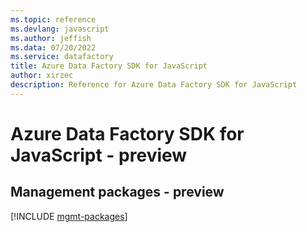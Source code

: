 ```yaml
---
ms.topic: reference
ms.devlang: javascript
ms.author: jeffish
ms.data: 07/20/2022
ms.service: datafactory
title: Azure Data Factory SDK for JavaScript
author: xirzec
description: Reference for Azure Data Factory SDK for JavaScript
---
```

# Azure Data Factory SDK for JavaScript - preview

## Management packages - preview
[!INCLUDE [mgmt-packages](data-factory-mgmt-index.md)]
